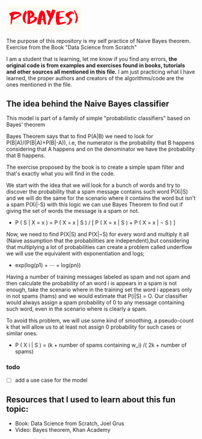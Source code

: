 <img src="img/logo.png" alt="logo" width="200" heigth="180"/>

The purpose of this repository is my self practice of Naive Bayes theorem. Exercise from the Book "Data Science from Scratch"

I am a student that is learning, let me know if you find any errors, **the original code is from examples and exercises found in books, tutorials and other sources all mentioned in this file.** I am just practicing what I have learned, the proper authors and creators of the algorithms/code are the ones mentioned in the file.

## The idea behind the Naive Bayes classifier

This model is part of a family of simple "probabilistic classifiers" based on Bayes' theorem

Bayes Theorem says that to find P(A|B) we need to look for
P(B|A)/(P(B|A)+P(B|-A)), i.e, the numerator is the probability that B happens considering that A happens and on the denominator we have the probability that B happens.

The exercise proposed by the book is to create a simple spam filter and that's exactly what you will find in the code.

We start  with the idea that we will look for a bunch of words and try to discover the probability that a spam message contains such word P(Xi|S) and we will do the same for the scenario where it contains the word but isn't a spam P(Xi|-S) with this logic we can use Bayes Theorem to find out if giving the set of words the message is a spam or not.

* P ( S | X = x ) = P ( X = x | S ) / [ P ( X = x | S ) + P ( X = x | ¬ S ) ]

Now, we need to find P(X|S) and P(X|¬S) for every word and multiply it all (Naive assumption that the probabilities are independent),but considering that multiplying a lot of probabilities can create a problem called underflow we will use the equivalent with exponentiation and logs;

* exp(log(p1) + ⋯ + log(pn))

Having a number of training messages labeled as spam and not spam and then calculate the probability of an word i is appears in a spam is not enough, take the scenario where in the training set the word i appears only in not spams (hams) and we would estimate that P(i|S) = O. Our classifier would always assign a spam probability of 0 to any message containing such word, even in the scenario where is clearly a spam.

To avoid this problem, we will use some kind of smoothing, a pseudo-count k that will allow us to at least not assign 0 probability for such cases or similar ones.

* P ( X i | S ) = (k + number of spams containing w_i) /( 2k + number of spams)

### todo
- [ ] add a use case for the model

## Resources that I used to learn about this fun topic:
* Book: Data Science from Scratch, Joel Grus
* Video: Bayes theorem, Khan Academy
